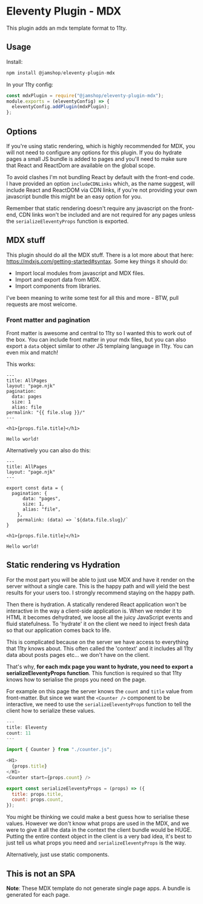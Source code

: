# Eleventy Plugin - MDX

This plugin adds an mdx template format to 11ty.

## Usage

Install:

```js
npm install @jamshop/eleventy-plugin-mdx
```

In your 11ty config:

```js
const mdxPlugin = require("@jamshop/eleventy-plugin-mdx");
module.exports = (eleventyConfig) => {
  eleventyConfig.addPlugin(mdxPlugin);
};
```

## Options

If you're using static rendering, which is highly recommended for MDX, you will not need to configure any options for this plugin. If you do hydrate pages a small JS bundle is added to pages and you'll need to make sure that React and ReactDom are available on the global scope. 

To avoid clashes I'm not bundling React by default with the front-end code. I have provided an option `includeCDNLinks` which, as the name suggest, will include React and ReactDOM via CDN links, if you're not providing your own javascript bundle this might be an easy option for you.

Remember that static rendering doesn't require any javascript on the front-end, CDN links won't be included and are not required for any pages unless the `serializeEleventyProps` function is exported.

## MDX stuff

This plugin should do all the MDX stuff. There is a lot more about that here: https://mdxjs.com/getting-started#syntax. Some key things it should do:

- Import local modules from javascript and MDX files.
- Import and export data from MDX.
- Import components from libraries.

I've been meaning to write some test for all this and more - BTW, pull requests are most welcome.

### Front matter and pagination

Front matter is awesome and central to 11ty so I wanted this to work out of the box. You can include front matter in your mdx files, but you can also export a `data` object similar to other JS templaing language in 11ty. You can even mix and match!

This works:

```
---
title: AllPages
layout: "page.njk"
pagination:
  data: pages
  size: 1
  alias: file
permalink: "{{ file.slug }}/"
---

<h1>{props.file.title}</h1>

Hello world!
```


Alternatively you can also do this:

```
---
title: AllPages
layout: "page.njk"
---

export const data = {
  pagination: {
      data: "pages",
      size: 1,
      alias: "file",
    },
    permalink: (data) => `${data.file.slug}/`
}

<h1>{props.file.title}</h1>

Hello world!
```

## Static rendering vs Hydration

For the most part you will be able to just use MDX and have it render on the server without a single care. This is the happy path and will yield the best results for your users too. I strongly recommend staying on the happy path.

Then there is hydration. A statically rendered React application won't be interactive in the way a client-side application is. When we render it to HTML it becomes dehydrated, we loose all the juicy JavaScript events and fluid statefulness. To 'hydrate' it on the client we need to inject fresh data so that our application comes back to life.

This is complicated because on the server we have access to everything that 11ty knows about. This often called the 'context' and it includes all 11ty data about posts pages etc... we don't have on the client.

That's why, **for each mdx page you want to hydrate, you need to export a serializeEleventyProps function**. This function is required so that 11ty knows how to serialise the props you need on the page.

For example on this page the server knows the `count` and `title` value from front-matter. But since we want the `<Counter />` component to be interactive, we need to use the `serializeEleventyProps` function to tell the client how to serialize these values.

```js
---
title: Eleventy
count: 11
---

import { Counter } from "./counter.js";

<H1>
  {props.title}
</H1>
<Counter start={props.count} />

export const serializeEleventyProps = (props) => ({
  title: props.title,
  count: props.count,
});
```

You might be thinking we could make a best guess how to serialise these values. However we don't know what props are used in the MDX, and we were to give it all the data in the context the client bundle would be HUGE. Putting the entire context object in the client is a very bad idea, it's best to just tell us what props you need and `serializeEleventyProps` is the way.

Alternatively, just use static components.

## This is not an SPA

**Note**: These MDX template do not generate single page apps. A bundle is generated for each page.

